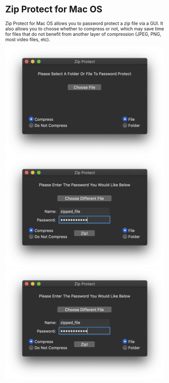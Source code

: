 # Zip Protect for Mac OS

Zip Protect for Mac OS allows you to password protect a zip file via a GUI. It also allows you to choose whether to compress or not, which may save time for files that do not benefit from another layer of compression (JPEG, PNG, most video files, etc).

![Alt text](zip_protect_mac_os_1.png?raw=true "Title")
![Alt text](zip_protect_mac_os_2.png?raw=true "Title")
![Alt text](zip_protect_mac_os_2.png?raw=true "Title")

